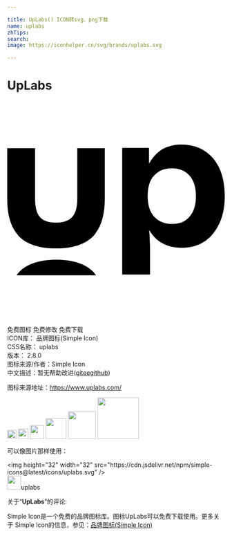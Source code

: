 ```yaml
---

title: UpLabs() ICON转svg、png下载
name: uplabs
zhTips: 
search: 
image: https://iconhelper.cn/svg/brands/uplabs.svg

---
```


# UpLabs  <small style="font-size: 60%;font-weight: 100"></small>

<div id="svg" class="svg-wrap">
<svg role="img" viewBox="0 0 24 24" xmlns="http://www.w3.org/2000/svg"><title>UpLabs icon</title><path d="M9.804 19.205c-.112-.111-.186-.26-.297-.372-.889-.894-2.259-1.34-4.11-1.34-1.816 0-3.186.446-4.075 1.34-.111.112-.185.223-.296.372zm2.88-.044V5.164h2.959V6.9c.406-.702.887-1.219 1.479-1.588a4.057 4.057 0 0 1 2.034-.517c1.516 0 2.7.517 3.55 1.514.85.997 1.294 2.4 1.294 4.173 0 1.736-.444 3.102-1.294 4.136-.85 1.034-1.997 1.551-3.402 1.551-.851 0-1.554-.147-2.145-.48-.592-.295-1.11-.812-1.516-1.477.037.259.073.554.073.886 0 .296.037.665.037 1.071v2.955h-3.069zm2.81-8.679c0 .96.222 1.699.703 2.253.481.517 1.147.812 1.96.812.85 0 1.516-.258 1.96-.812.48-.517.703-1.293.703-2.253 0-.96-.222-1.699-.703-2.253-.48-.554-1.146-.812-1.997-.812-.813 0-1.479.295-1.96.85-.444.48-.665 1.255-.665 2.215zM7.73 5.201v5.577c0 .923-.185 1.588-.555 1.994-.37.406-.961.628-1.775.628-.813 0-1.405-.185-1.775-.591-.37-.407-.555-1.071-.555-2.031V5.2H0v5.577c0 1.661.333 2.88.998 3.767.111.11.185.258.296.369.888.886 2.256 1.33 4.105 1.33 1.812 0 3.18-.444 4.068-1.33.11-.111.185-.222.296-.37.665-.886.998-2.142.998-3.766V5.2Z"/></svg>
</div>
<detail full-name='uplabs'></detail>

<div class="detail-page">
<p>
<span><span class="badge-success badge">免费图标</span> <span class="badge-success badge">免费修改</span>  <span class="badge-success badge">免费下载</span> </span>
<br/>
<span>
ICON库：
<span class="badge-secondary badge">品牌图标(Simple Icon)</span> 
</span>
<br/>
<span>
CSS名称：
<span class="badge-secondary badge">uplabs</span> 
</span>

<br/>
<span>
版本：
<span class="badge-secondary badge">2.8.0</span> 
</span>
<br/>
<span>图标来源/作者：<span class="badge-light badge">Simple Icon</span></span> 
<br/>
<span class="zh-detail">中文描述：暂无<span class="help-link"><span>帮助改进</span>(<a href="https://gitee.com/liuwave/icon-helper/edit/master/json/brands/uplabs.json" target="_blank" rel="noopener noreferrer">gitee</a><a href="https://github.com/liuwave/icon-helper/edit/master/json/brands/uplabs.json" target="_blank" rel="noopener noreferrer">github</a></span>)</span><br/>
</p>
</div><div class="description description alert alert-light"><p>图标来源地址：<a href="https://www.uplabs.com/" target="_blank" rel="noopener noreferrer">https://www.uplabs.com/</a></p></div>
<div class="alert alert-dark">
<img height="21" width="21" src="https://cdn.jsdelivr.net/npm/simple-icons@latest/icons/uplabs.svg" />
<img height="24" width="24" src="https://cdn.jsdelivr.net/npm/simple-icons@latest/icons/uplabs.svg" />
<img height="32" width="32" src="https://cdn.jsdelivr.net/npm/simple-icons@latest/icons/uplabs.svg" />
<img height="48" width="48" src="https://cdn.jsdelivr.net/npm/simple-icons@latest/icons/uplabs.svg" />
<img height="64" width="64" src="https://cdn.jsdelivr.net/npm/simple-icons@latest/icons/uplabs.svg" />
<img height="96" width="96" src="https://cdn.jsdelivr.net/npm/simple-icons@latest/icons/uplabs.svg" />

</div>
<div>
  <p>可以像图片那样使用：    
  </p>
  <div class="alert alert-primary" style="font-size: 14px">
    &lt;img height="32" width="32" src="https://cdn.jsdelivr.net/npm/simple-icons@latest/icons/uplabs.svg" /&gt;
    <copy-btn content='<img height="32" width="32" src="https://cdn.jsdelivr.net/npm/simple-icons@latest/icons/uplabs.svg" />'></copy-btn>
  </div>
  <div class="alert alert-secondary">
    <img height="32" width="32" src="https://cdn.jsdelivr.net/npm/simple-icons@latest/icons/uplabs.svg" />uplabs
    <copy-btn content="uplabs" btn-title="复制图标名称"></copy-btn>
  </div>
</div>
<div class="icon-detail__container">
<p>关于“<b>UpLabs</b>”的评论:</p>
</div>
<Vssue title="关于“UpLabs”的评论" />
<div><p>Simple Icon是一个免费的品牌图标库。图标UpLabs可以免费下载使用。更多关于  Simple Icon的信息，参见：<a target="_blank" href="https://iconhelper.cn/brands.html">品牌图标(Simple Icon)</a>
</p></div>
